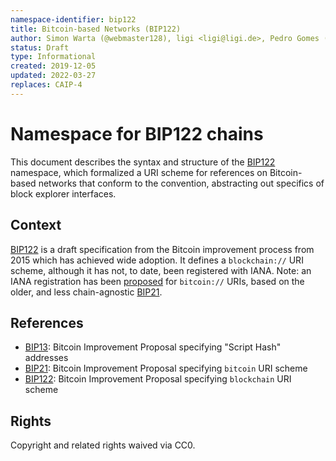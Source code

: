 ```yaml
---
namespace-identifier: bip122
title: Bitcoin-based Networks (BIP122)
author: Simon Warta (@webmaster128), ligi <ligi@ligi.de>, Pedro Gomes (@pedrouid)
status: Draft
type: Informational
created: 2019-12-05
updated: 2022-03-27
replaces: CAIP-4
---
```


# Namespace for BIP122 chains

This document describes the syntax and structure of the [BIP122][] namespace,
which formalized a URI scheme for references on Bitcoin-based networks that
conform to the convention, abstracting out specifics of block explorer
interfaces. 

## Context

[BIP122][] is a draft specification from the Bitcoin improvement process from
2015 which has achieved wide adoption. It defines a `blockchain://` URI scheme,
although it has not, to date, been registered with IANA. Note: an IANA
registration has been
[proposed](https://www.iana.org/assignments/uri-schemes/prov/bitcoin) for
`bitcoin://` URIs, based on the older, and less chain-agnostic [BIP21][].

## References

- [BIP13][]: Bitcoin Improvement Proposal specifying "Script Hash" addresses
- [BIP21][]: Bitcoin Improvement Proposal specifying `bitcoin` URI scheme
- [BIP122][]: Bitcoin Improvement Proposal specifying `blockchain` URI scheme

[BIP13]: https://github.com/bitcoin/bips/blob/master/bip-0013.mediawiki
[BIP21]: https://github.com/bitcoin/bips/blob/master/bip-0021.mediawiki
[BIP122]: https://github.com/bitcoin/bips/blob/master/bip-0122.mediawiki
[CAIP-2]: https://github.com/ChainAgnostic/CAIPs/blob/master/CAIPs/caip-2.md
[CAIP-10]: https://github.com/ChainAgnostic/CAIPs/blob/master/CAIPs/caip-10.md
[CAIP-19]: https://github.com/ChainAgnostic/CAIPs/blob/master/CAIPs/caip-19.md
[CAIP-21]: https://github.com/ChainAgnostic/CAIPs/blob/master/CAIPs/caip-21.md
[CAIP-22]: https://github.com/ChainAgnostic/CAIPs/blob/master/CAIPs/caip-22.md

## Rights

Copyright and related rights waived via CC0.
